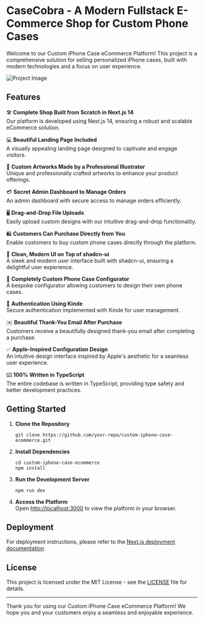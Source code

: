 # CaseCobra - A Modern Fullstack E-Commerce Shop for Custom Phone Cases

Welcome to our Custom iPhone Case eCommerce Platform! This project is a comprehensive solution for selling personalized iPhone cases, built with modern technologies and a focus on user experience.

![Project Image](https://github.com/joschan21/casecobra/blob/master/public/thumbnail.png)

## Features

🛠️ **Complete Shop Built from Scratch in Next.js 14**  
Our platform is developed using Next.js 14, ensuring a robust and scalable eCommerce solution.

💻 **Beautiful Landing Page Included**  
A visually appealing landing page designed to captivate and engage visitors.

🎨 **Custom Artworks Made by a Professional Illustrator**  
Unique and professionally crafted artworks to enhance your product offerings.

💳 **Secret Admin Dashboard to Manage Orders**  
An admin dashboard with secure access to manage orders efficiently.

🖥️ **Drag-and-Drop File Uploads**  
Easily upload custom designs with our intuitive drag-and-drop functionality.

🛍️ **Customers Can Purchase Directly from You**  
Enable customers to buy custom phone cases directly through the platform.

🌟 **Clean, Modern UI on Top of shadcn-ui**  
A sleek and modern user interface built with shadcn-ui, ensuring a delightful user experience.

🛒 **Completely Custom Phone Case Configurator**  
A bespoke configurator allowing customers to design their own phone cases.

🔑 **Authentication Using Kinde**  
Secure authentication implemented with Kinde for user management.

✉️ **Beautiful Thank-You Email After Purchase**  
Customers receive a beautifully designed thank-you email after completing a purchase.

✅ **Apple-Inspired Configuration Design**  
An intuitive design interface inspired by Apple's aesthetic for a seamless user experience.

⌨️ **100% Written in TypeScript**  
The entire codebase is written in TypeScript, providing type safety and better development practices.

## Getting Started

1. **Clone the Repository**  
   ```
   git clone https://github.com/your-repo/custom-iphone-case-ecommerce.git
   ```

2. **Install Dependencies**  
   ```
   cd custom-iphone-case-ecommerce
   npm install
   ```

3. **Run the Development Server**  
   ```
   npm run dev
   ```

4. **Access the Platform**  
   Open [http://localhost:3000](http://localhost:3000) to view the platform in your browser.

## Deployment

For deployment instructions, please refer to the [Next.js deployment documentation](https://nextjs.org/docs/deployment).

## License

This project is licensed under the MIT License - see the [LICENSE](LICENSE) file for details.

---

Thank you for using our Custom iPhone Case eCommerce Platform! We hope you and your customers enjoy a seamless and enjoyable experience.
